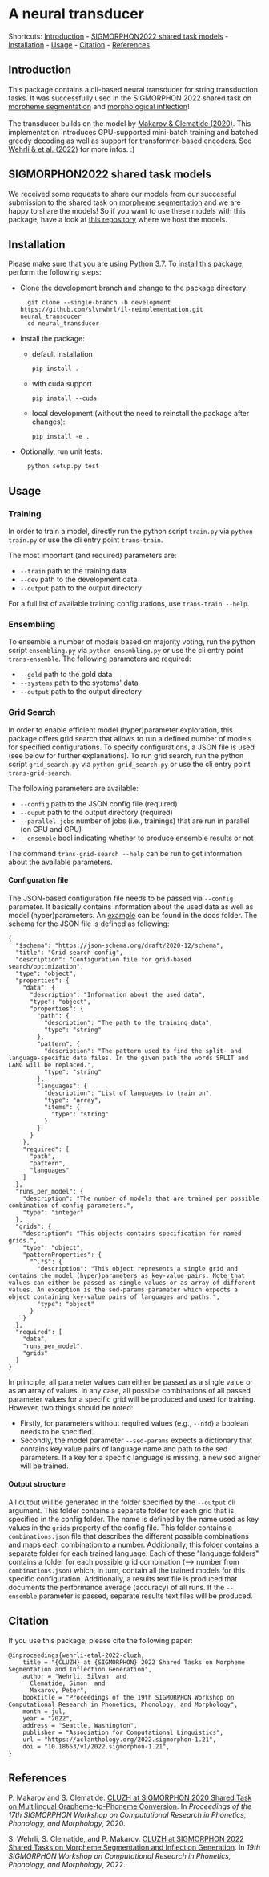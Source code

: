 # A neural transducer
Shortcuts: [Introduction](https://github.com/slvnwhrl/il-reimplementation#introduction) -
[SIGMORPHON2022 shared task models](https://github.com/slvnwhrl/il-reimplementation#sigmorphon2022-shared-task-models) -
[Installation](https://github.com/slvnwhrl/il-reimplementation#installation) -
[Usage](https://github.com/slvnwhrl/il-reimplementation#usage) -
[Citation](https://github.com/slvnwhrl/il-reimplementation#citation) - 
[References](https://github.com/slvnwhrl/il-reimplementation#references)

## Introduction
This package contains a cli-based neural transducer for string transduction tasks. It was successfully used in the 
SIGMORPHON 2022 shared task on [morpheme segmentation](https://github.com/sigmorphon/2022SegmentationST) and
[morphological inflection](https://github.com/sigmorphon/2022InflectionST)!
<br><br>
The transducer builds on the model by [Makarov & Clematide (2020)](https://aclanthology.org/2020.sigmorphon-1.19).
This implementation introduces GPU-supported mini-batch training and batched greedy decoding as well as support for
transformer-based encoders. See [Wehrli & et al. (2022)](https://aclanthology.org/2022.sigmorphon-1.21) for more infos. :)

## SIGMORPHON2022 shared task models
We received some requests to share our models from our successful submission to the shared task on
[morpheme segmentation](https://github.com/sigmorphon/2022SegmentationST) and we are happy to share the models!
So if you want to use these models with this package, have a look at [this repository](https://github.com/slvnwhrl/sigmorphon2022-models) where we host the models.

## Installation
Please make sure that you are using Python 3.7.
To install this package, perform the following steps:

* Clone the development branch and change to the package directory:

        git clone --single-branch -b development https://github.com/slvnwhrl/il-reimplementation.git neural_transducer
        cd neural_transducer

* Install the package:

  * default installation

        pip install .
  
  * with cuda support
        
        pip install --cuda

  * local development (without the need to reinstall the package after changes):

        pip install -e .

* Optionally, run unit tests:

        python setup.py test

## Usage
### Training
In order to train a model, directly run the python script ``train.py`` 
via ``python train.py`` or use the cli entry point ``trans-train``.

The most important (and required) parameters are:
* ``--train`` path to the training data
* ``--dev`` path to the development data
* ``--output`` path to the output directory

For a full list of available training configurations, use ``trans-train --help``.

### Ensembling
To ensemble a number of models based on majority voting, run the python script 
``ensembling.py`` via ``python ensembling.py`` or use the cli entry point 
``trans-ensemble``. The following parameters are required:
* ``--gold`` path to the gold data
* ``--systems`` path to the systems' data
* ``--output`` path to the output directory

### Grid Search
In order to enable efficient model (hyper)parameter exploration,
this package offers grid search that allows to run a defined number of models
for specified configurations. To specify configurations, 
a JSON file is used (see below for further explanations).
To run grid search, run the python script ``grid_search.py`` via 
``python grid_search.py`` or use the cli entry point ``trans-grid-search``. 

The following parameters are available:
* ``--config`` path to the JSON config file (required)
* ``--ouput`` path to the output directory (required)
* ``--parallel-jobs`` number of jobs (i.e., trainings) that are run in parallel (on CPU and GPU)
* ``--ensemble`` bool indicating whether to produce ensemble results or not

The command ``trans-grid-search --help`` can be run to get information about 
the available parameters.

#### Configuration file
The JSON-based configuration file needs to be passed via ``--config`` parameter.
It basically contains information about the used data as well as model (hyper)parameters.
An [example](trans/docs/grid_search_config_example.json) can be found in the docs folder. The schema for the JSON file is
defined as following:

```
{
  "$schema": "https://json-schema.org/draft/2020-12/schema",
  "title": "Grid search config",
  "description": "Configuration file for grid-based search/optimization",
  "type": "object",
  "properties": {
    "data": {
      "description": "Information about the used data",
      "type": "object",
      "properties": {
        "path": {
          "description": "The path to the training data",
          "type": "string"
        },
        "pattern": {
          "description": "The pattern used to find the split- and language-specific data files. In the given path the words SPLIT and LANG will be replaced.",
          "type": "string"
        },
        "languages": {
          "description": "List of languages to train on",
          "type": "array",
          "items": {
            "type": "string"
          }
        }
      }
    },
    "required": [
      "path",
      "pattern",
      "languages"
    ]
  },
  "runs_per_model": {
    "description": "The number of models that are trained per possible combination of config parameters.",
    "type": "integer"
  },
  "grids": {
    "description": "This objects contains specification for named grids.",
    "type": "object",
    "patternProperties": {
      "^.*$": {
        "description": "This object represents a single grid and contains the model (hyper)parameters as key-value pairs. Note that values can either be passed as single values or as array of different values. An exception is the sed-params parameter which expects a object containing key-value pairs of languages and paths.",
        "type": "object"
      }
    }
  },
  "required": [
    "data",
    "runs_per_model",
    "grids"
  ]
}
```

In principle, all parameter values can either be passed as a single value or 
as an array of values. In any case, all possible combinations of all passed
parameter values for a specific grid will be produced and used for training. However,
two things should be noted:
* Firstly, for parameters without required values (e.g., ``--nfd``) a boolean needs
to be specified.
* Secondly, the model parameter ``--sed-params`` expects a dictionary that contains
key value pairs of language name and path to the sed parameters. If a key for a
specific language is missing, a new sed aligner will be trained.

#### Output structure
All output will be generated in the folder specified by the ``--output`` cli argument.
This folder contains a separate folder for each grid that is specified in the config folder.
The name is defined by the name used as key values in the ``grids`` property 
of the config file. This folder contains a `combinations.json` file that 
describes the different possible combinations and maps each combination to a number.
Additionally, this folder contains a separate folder for each trained language.
Each of these "language folders" contains a folder for each possible grid combination
(--> number from `combinations.json`) which, in turn, contain all the trained
models for this specific configuration. Additionally, a results text file is produced
that documents the performance average (accuracy) of all runs. If the ``--ensemble``
parameter is passed, separate results text files will be produced.

## Citation
If you use this package, please cite the following paper:
```
@inproceedings{wehrli-etal-2022-cluzh,
    title = "{CLUZH} at {SIGMORPHON} 2022 Shared Tasks on Morpheme Segmentation and Inflection Generation",
    author = "Wehrli, Silvan  and
      Clematide, Simon  and
      Makarov, Peter",
    booktitle = "Proceedings of the 19th SIGMORPHON Workshop on Computational Research in Phonetics, Phonology, and Morphology",
    month = jul,
    year = "2022",
    address = "Seattle, Washington",
    publisher = "Association for Computational Linguistics",
    url = "https://aclanthology.org/2022.sigmorphon-1.21",
    doi = "10.18653/v1/2022.sigmorphon-1.21",
}
```

## References
P. Makarov and S. Clematide. [CLUZH at SIGMORPHON 2020 Shared Task on Multilingual Grapheme-to-Phoneme Conversion](https://aclanthology.org/2020.sigmorphon-1.19). In *Proceedings of the 17th SIGMORPHON Workshop on Computational Research in Phonetics, Phonology, and Morphology*, 2020.

S. Wehrli, S. Clematide, and P. Makarov. [CLUZH at SIGMORPHON 2022 Shared Tasks on Morpheme Segmentation and Inflection Generation](https://aclanthology.org/2022.sigmorphon-1.21). In *19th SIGMORPHON Workshop on Computational Research in Phonetics, Phonology, and Morphology*, 2022.
